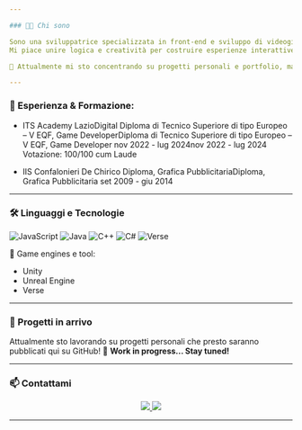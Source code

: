 ```yaml
---

### 👩‍💻 Chi sono

Sono una sviluppatrice specializzata in front-end e sviluppo di videogiochi.
Mi piace unire logica e creatività per costruire esperienze interattive coinvolgenti.

🧠 Attualmente mi sto concentrando su progetti personali e portfolio, ma sono sempre pronta a nuove sfide.

---
```


### 💼 Esperienza & Formazione:

* ITS Academy LazioDigital
  Diploma di Tecnico Superiore di tipo Europeo – V EQF, Game DeveloperDiploma di Tecnico Superiore di tipo Europeo – V EQF, Game Developer
  nov 2022 - lug 2024nov 2022 - lug 2024
  Votazione: 100/100 cum Laude


* IIS Confalonieri De Chirico
  Diploma, Grafica PubblicitariaDiploma, Grafica Pubblicitaria
  set 2009 - giu 2014


---

### 🛠️ Linguaggi e Tecnologie


![JavaScript](https://img.shields.io/badge/-JavaScript-F7DF1E?style=flat&logo=javascript&logoColor=black)
![Java](https://img.shields.io/badge/-Java-007396?style=flat&logo=java&logoColor=white)
![C++](https://img.shields.io/badge/-C++-00599C?style=flat&logo=c%2B%2B&logoColor=white)
![C#](https://img.shields.io/badge/-C%23-239120?style=flat&logo=c-sharp&logoColor=white)
![Verse](https://img.shields.io/badge/-Verse-000000?style=flat&logo=epicgames&logoColor=white)


🎨 Game engines e tool:

* Unity
* Unreal Engine
* Verse

---

### 📌 Progetti in arrivo

Attualmente sto lavorando su progetti personali che presto saranno pubblicati qui su GitHub!
📂 **Work in progress... Stay tuned!**

---

### 📫 Contattami

<p align="center">
 <a href="https://www.linkedin.com/in/claudia-laici/">
    <img src="https://img.shields.io/badge/-LinkedIn-blue?style=flat&logo=linkedin&logoColor=white" />
  </a>
  
 <a href="https://www.artstation.com/claudialaici">
    <img src="https://img.shields.io/badge/-ArtStation-13AFF0?style=flat&logo=artstation&logoColor=white" />
  </a>
</p>

---
